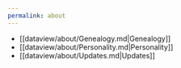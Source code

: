 ```yaml
---
permalink: about
---
```



- [[dataview/about/Genealogy.md|Genealogy]]
- [[dataview/about/Personality.md|Personality]]
- [[dataview/about/Updates.md|Updates]]

